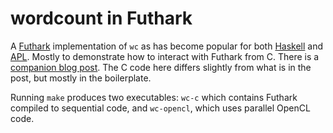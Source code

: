 # wordcount in Futhark

A [Futhark](https://futhark-lang.org) implementation of `wc` as has
become popular for both [Haskell](https://chrispenner.ca/posts/wc) and
[APL](https://ummaycoc.github.io/wc.apl/).  Mostly to demonstrate how
to interact with Futhark from C.  There is a [companion blog
post](https://futhark-lang.org/blog/2019-10-25-beating-c-with-futhark-on-gpu.html).
The C code here differs slightly from what is in the post, but mostly
in the boilerplate.

Running `make` produces two executables: `wc-c` which contains Futhark
compiled to sequential code, and `wc-opencl`, which uses parallel
OpenCL code.
